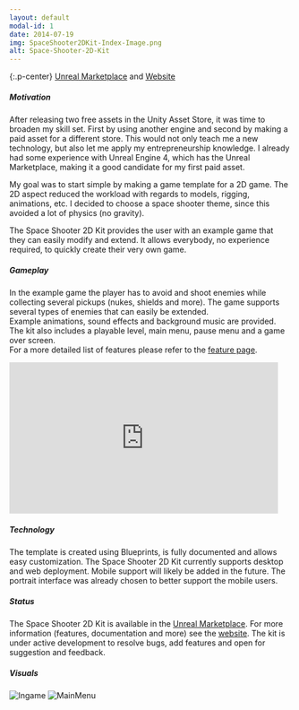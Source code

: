 ```yaml
---
layout: default
modal-id: 1
date: 2014-07-19
img: SpaceShooter2DKit-Index-Image.png
alt: Space-Shooter-2D-Kit
---
```


{:.p-center}
[Unreal Marketplace][unreal-marketplace] and [Website][website]

##### Motivation

After releasing two free assets in the Unity Asset Store, it was time to broaden my skill set. First by using another engine and second by making a paid asset for a different store. This would not only teach me a new technology, but also let me apply my entrepreneurship knowledge. I already had some experience with Unreal Engine 4, which has the Unreal Marketplace, making it a good candidate for my first paid asset. 

My goal was to start simple by making a game template for a 2D game. The 2D aspect reduced the workload with regards to models, rigging, animations, etc. I decided to choose a space shooter theme, since this avoided a lot of physics (no gravity). 

The Space Shooter 2D Kit provides the user with an example game that they can easily modify and extend. It allows everybody, no experience required, to quickly create their very own game.

##### Gameplay

In the example game the player has to avoid and shoot enemies while collecting several pickups (nukes, shields and more). The game supports several types of enemies that can easily be extended.  
Example animations, sound effects and background music are provided. The kit also includes a playable level, main menu, pause menu and a game over screen.  
For a more detailed list of features please refer to the [feature page][feature-page].  

<DIV class="figure-block">
    <iframe width="480" height="270" src="https://www.youtube.com/embed/zbM9OBuXCDg" frameborder="0" allowfullscreen></iframe>
</DIV>

##### Technology

The template is created using Blueprints, is fully documented and allows easy customization. The Space Shooter 2D Kit currently supports desktop and web deployment. Mobile support will likely be added in the future. The portrait interface was already chosen to better support the mobile users. 

##### Status

The Space Shooter 2D Kit is available in the [Unreal Marketplace][unreal-marketplace]. For more information (features, documentation and more) see the [website][website]. The kit is under active development to resolve bugs, add features and open for suggestion and feedback.

##### Visuals

<img src="{{site.baseurl}}/assets/images/space_shooter_2d_kit/Ingame.png" class="img-responsive img-centered" alt="Ingame"/>
<img src="{{site.baseurl}}/assets/images/space_shooter_2d_kit/MainMenu.png" class="img-responsive img-centered" alt="MainMenu"/>

[unreal-marketplace]: https://www.unrealengine.com/marketplace/space-shooter-2d-kit
[website]: https://gracesgames.github.io/SpaceShooter2DKit/
[feature-page]: https://gracesgames.github.io/SpaceShooter2DKit/features/
